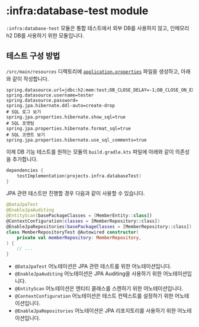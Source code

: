 # :infra:database-test module

`:infra:database-test` 모듈은 통합 테스트에서 외부 DB를 사용하지 않고, 인메모리 h2 DB를 사용하기 위한 모듈입니다.

## 테스트 구성 방법

`/src/main/resources` 디렉토리에 [`application.properties`](./src/main/resources/application.properties) 파일을 생성하고,
아래와 같이 작성합니다.

```properties
spring.datasource.url=jdbc:h2:mem:test;DB_CLOSE_DELAY=-1;DB_CLOSE_ON_EXIT=FALSE;MODE=POSTGRESQL
spring.datasource.username=tester
spring.datasource.password=
spring.jpa.hibernate.ddl-auto=create-drop
# SQL 로그 보기
spring.jpa.properties.hibernate.show_sql=true
# SQL 포맷팅
spring.jpa.properties.hibernate.format_sql=true
# SQL 코멘트 보기
spring.jpa.properties.hibernate.use_sql_comments=true
```

이제 DB 기능 테스트를 원하는 모듈의 `build.gradle.kts` 파일에 아래와 같이 의존성을 추가합니다.

```kotlin
dependencies {
    testImplementation(projects.infra.databaseTest)
}
```

JPA 관련 테스트만 진행할 경우 다음과 같이 사용할 수 있습니다.

```kotlin
@DataJpaTest
@EnableJpaAuditing
@EntityScan(basePackageClasses = [MemberEntity::class])
@ContextConfiguration(classes = [MemberRepository::class])
@EnableJpaRepositories(basePackageClasses = [MemberRepository::class])
class MemberRepositoryTest @Autowired constructor(
    private val memberRepository: MemberRepository,
) {
    // ...
}
```

- `@DataJpaTest` 어노테이션은 JPA 관련 테스트를 위한 어노테이션입니다.
- `@EnableJpaAuditing` 어노테이션은 JPA Auditing을 사용하기 위한 어노테이션입니다.
- `@EntityScan` 어노테이션은 엔티티 클래스를 스캔하기 위한 어노테이션입니다.
- `@ContextConfiguration` 어노테이션은 테스트 컨텍스트를 설정하기 위한 어노테이션입니다.
- `@EnableJpaRepositories` 어노테이션은 JPA 리포지토리를 사용하기 위한 어노테이션입니다.
